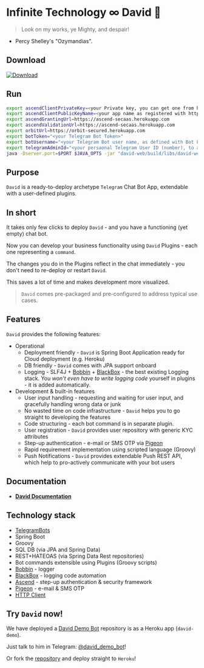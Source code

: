 # Infinite Technology ∞ David 🤖

> Look on my works, ye Mighty, and despair!
- Percy Shelley's "Ozymandias".

## Download

[ ![Download](https://api.bintray.com/packages/infinite-technology/io.i-t/david-app/images/download.svg) ](https://bintray.com/infinite-technology/io.i-t/david-app/_latestVersion)

## Run

```bash
export ascendClientPrivateKey=<your Private key, you can get one from https://ascend-secaas.herokuapp.com/ascend/public/keyPair
export ascendClientPublicKeyName=<your app name as registered with http://ascend.rest e.g. "MyChatBot">
export ascendGrantingUrl=https://ascend-secaas.herokuapp.com
export ascendValidationUrl=https://ascend-secaas.herokuapp.com
export orbitUrl=https://orbit-secured.herokuapp.com
export botToken="<your Telegram Bot Token>"
export botUsername="<your Telegram Bot user name, as defined with Bot Father>"
export telegramAdminId="<your persaonal Telegram User ID (number), to administrate the bot>"
java -Dserver.port=$PORT $JAVA_OPTS -jar "david-web/build/libs/david-web-1.0.0.jar"
```

## Purpose

`David` is a ready-to-deploy archetype `Telegram` Chat Bot App, extendable with a user-defined plugins.

## In short

It takes only few clicks to deploy `David` - and you have a functioning (yet empty) chat bot.

Now you can develop your business functionality using `David` Plugins - each one representing a `command`.

The changes you do in the Plugins reflect in the chat immediately - you don't need to re-deploy or restart `David`.

This saves a lot of time and makes development more visualized.

> `David` comes pre-packaged and pre-configured to address typical use cases.

## Features

`David` provides the following features:

- Operational
  - Deployment friendly - `David` is Spring Boot Application ready for Cloud deployment (e.g. Heroku)
  - DB friendly - `David` comes with JPA support onboard
  - Logging - SLF4J + [Bobbin](https://github.com/INFINITE-TECHNOLOGY/BOBBIN) + [BlackBox](https://github.com/INFINITE-TECHNOLOGY/BLACKBOX) - the best existing Logging stack. You *won't even have to write logging code* yourself in plugins - it is added automatically.
- Development & built-in features
  - User input handling - requesting and waiting for user input, and gracefully handling wrong data or junk
  - No wasted time on code infrastructure - `David` helps you to go straight to developing the features
  - Code structuring - each bot command is in separate plugin.
  - User registration - `David` provides user repository with generic KYC attributes
  - Step-up authentication - e-mail or SMS OTP via [Pigeon](https://github.com/INFINITE-TECHNOLOGY/PIGEON)
  - Rapid requirement implementation using scripted language (Groovy)
  - Push Notifications - `David` provides extendable Push REST API, which help to pro-actively communicate with your bot users


## Documentation

* [**David Documentation**](https://github.com/INFINITE-TECHNOLOGY/DAVID/wiki)

## Technology stack

* [TelegramBots](https://github.com/rubenlagus/TelegramBots)
* Spring Boot
* Groovy
* SQL DB (via JPA and Spring Data)
* REST+HATEOAS (via Spring Data Rest repositories)
* Bot commands extensible using Plugins (Groovy scripts)
* [Bobbin](https://github.com/INFINITE-TECHNOLOGY/BOBBIN) - logger
* [BlackBox](https://github.com/INFINITE-TECHNOLOGY/BLACKBOX) - logging code automation
* [Ascend](https://github.com/INFINITE-TECHNOLOGY/ASCEND) - step-up authentication & security framework
* [Pigeon](https://github.com/INFINITE-TECHNOLOGY/PIGEON) - e-mail & SMS OTP
* [HTTP Client](https://github.com/INFINITE-TECHNOLOGY/HTTP)

## Try `David` now!

We have deployed a [David Demo Bot](https://github.com/INFINITE-TECHNOLOGY/DAVID_DEMO_PLUGINS) repository is as a Heroku app (`david-demo`).

Just talk to him in Telegram: [@david_demo_bot](https://web.telegram.org/#/im?p=@david_demo_bot)!

Or fork the [repository](https://github.com/INFINITE-TECHNOLOGY/DAVID_DEMO_PLUGINS) and deploy straight to `Heroku`!
